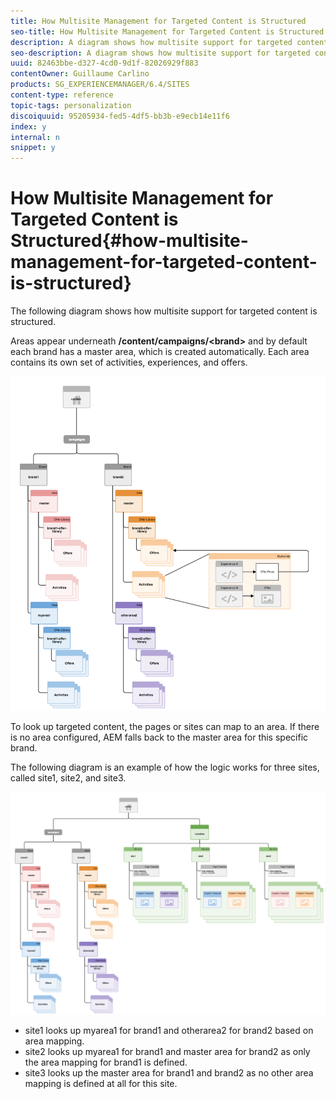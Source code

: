 ```yaml
---
title: How Multisite Management for Targeted Content is Structured
seo-title: How Multisite Management for Targeted Content is Structured
description: A diagram shows how multisite support for targeted content is structured
seo-description: A diagram shows how multisite support for targeted content is structured
uuid: 82463bbe-d327-4cd0-9d1f-82026929f883
contentOwner: Guillaume Carlino
products: SG_EXPERIENCEMANAGER/6.4/SITES
content-type: reference
topic-tags: personalization
discoiquuid: 95205934-fed5-4df5-bb3b-e9ecb14e11f6
index: y
internal: n
snippet: y
---
```


# How Multisite Management for Targeted Content is Structured{#how-multisite-management-for-targeted-content-is-structured}

The following diagram shows how multisite support for targeted content is structured.

Areas appear underneath **/content/campaigns/&lt;brand&gt;** and by default each brand has a master area, which is created automatically. Each area contains its own set of activities, experiences, and offers.

![](assets/chlimage_1-302.png)

To look up targeted content, the pages or sites can map to an area. If there is no area configured, AEM falls back to the master area for this specific brand.

The following diagram is an example of how the logic works for three sites, called site1, site2, and site3.

![](assets/chlimage_1-303.png)

* site1 looks up myarea1 for brand1 and otherarea2 for brand2 based on area mapping.
* site2 looks up myarea1 for brand1 and master area for brand2 as only the area mapping for brand1 is defined.
* site3 looks up the master area for brand1 and brand2 as no other area mapping is defined at all for this site.

